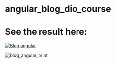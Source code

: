 # angular_blog_dio_course

# See the result here: 
[![Blog angular](https://img.shields.io/badge/Website_link-DD0031?style=for-the-badge&logo&logoColor=white)](https://danielkremes.github.io/angular_blog_dio_course/)


![blog_angular_print](https://github.com/DanielKremes/angular_blog_dio_course/assets/145404663/94ec009f-eb40-4106-9d8c-dd6d929f2c8c)


